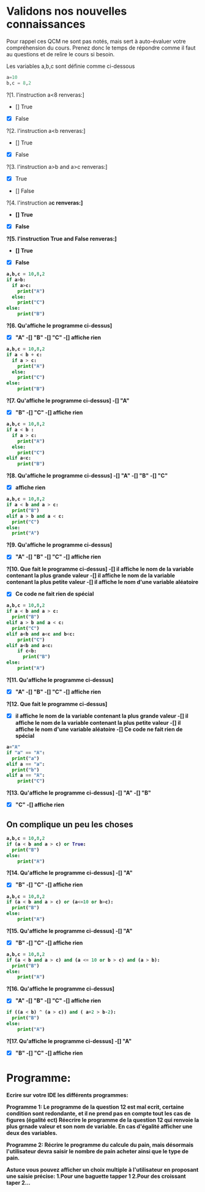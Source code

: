 # Validons nos nouvelles connaissances
Pour rappel ces QCM ne sont pas notés, mais sert à auto-évaluer votre compréhension du cours. Prenez donc le temps de répondre comme il faut au questions et de relire le cours si besoin.


Les variables a,b,c sont définie comme ci-dessous
```python
a=10
b,c = 8,2
```

?[1. l'instruction a<8 renveras:]
- [] True
- [X] False


?[2. l'instruction a<b renveras:]
- [] True
- [X] False

?[3. l'instruction a>b and a>c renveras:]
- [X] True
- [] False

?[4. l'instruction a<b and b>c renveras:]
- [] True
- [x] False

?[5. l'instruction True and False renveras:]
- [] True
- [X] False


```python
a,b,c = 10,8,2
if a>b:
  if a>c:
    print("A")
  else:
    print("C")
else:
    print("B")
```

?[6. Qu'affiche le programme ci-dessus]
-[X] "A"
-[] "B"
-[] "C"
-[] affiche rien



```python
a,b,c = 10,8,2
if a < b + c:
  if a > c:
    print("A")
  else:
    print("C")
else:
    print("B")
```

?[7. Qu'affiche le programme ci-dessus]
-[] "A"
-[X] "B"
-[] "C"
-[] affiche rien


```python
a,b,c = 10,8,2
if a < b :
  if a > c:
    print("A")
  else:
    print("C")
elif a<c:
    print("B")    
```

?[8. Qu'affiche le programme ci-dessus]
-[] "A"
-[] "B"
-[] "C"
-[x] affiche rien

```python
a,b,c = 10,8,2
if a < b and a > c:
  print("B")
elif a > b and a < c:
  print("C")
else:
  print("A")
```

?[9. Qu'affiche le programme ci-dessus]
-[X] "A"
-[] "B"
-[] "C"
-[] affiche rien


?[10. Que fait le programme ci-dessus]
-[] il affiche le nom de la variable contenant la plus grande valeur
-[] il affiche le nom de la variable contenant la plus petite valeur
-[] il affiche le nom d'une variable aléatoire
-[X] Ce code ne fait rien de spécial


```python
a,b,c = 10,8,2
if a < b and a > c:
  print("B")
elif a > b and a < c:
  print("C")
elif a<b and a<c and b<c:
    print("C")
elif a<b and a<c:
    if c<b:
      print("B")
else:
    print("A")
```

?[11. Qu'affiche le programme ci-dessus]
-[X] "A"
-[] "B"
-[] "C"
-[] affiche rien


?[12. Que fait le programme ci-dessus]
-[X] il affiche le nom de la variable contenant la plus grande valeur
-[] il affiche le nom de la variable contenant la plus petite valeur
-[] il affiche le nom d'une variable aléatoire
-[] Ce code ne fait rien de spécial

```python
a="A"
if "a" == "A":
  print("a")
elif a == "a":
  print("b")
elif a == "A":
    print("C")
```

?[13. Qu'affiche le programme ci-dessus]
-[] "A"
-[] "B"
-[X] "C"
-[] affiche rien




## On complique un peu les choses

```python
a,b,c = 10,8,2
if (a < b and a > c) or True:
  print("B")
else:
    print("A")
```

?[14. Qu'affiche le programme ci-dessus]
-[] "A"
-[X] "B"
-[] "C"
-[] affiche rien


```python
a,b,c = 10,8,2
if (a < b and a > c) or (a<=10 or b>c):
  print("B")
else:
    print("A")
```

?[15. Qu'affiche le programme ci-dessus]
-[] "A"
-[X] "B"
-[] "C"
-[] affiche rien



```python
a,b,c = 10,8,2
if (a < b and a > c) and (a <= 10 or b > c) and (a > b):
  print("B")
else:
    print("A")
```

?[16. Qu'affiche le programme ci-dessus]
-[x] "A"
-[] "B"
-[] "C"
-[] affiche rien

```python
if ((a < b) ^ (a > c)) and ( a+2 > b-2):
  print("B")
else:
    print("A")
```

?[17. Qu'affiche le programme ci-dessus]
-[] "A"
-[X] "B"
-[] "C"
-[] affiche rien





# Programme:
Ecrire sur votre IDE les différents programmes:


**Programme 1:**
Le programme de la question 12 est mal ecrit, certaine condition sont redondante, et il ne prend pas en compte tout les cas de figures (égalité ect)
Réecrire le programme de la question 12 qui renvoie la plus grnade valeur et son nom de variable. En cas d'égalité afficher une deux des variables.


**Programme 2:**
Récrire le programme du calcule du pain, mais désormais l'utilisateur devra saisir le nombre de pain acheter ainsi que le type de pain.

__Astuce vous pouvez afficher un choix multiple à l'utilisateur en proposant une saisie précise:__
__1.Pour une baguette tapper 1__
__2.Pour des croissant taper 2...__
